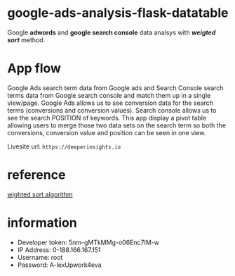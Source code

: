 # google-ads-analysis-flask-datatable

Google **adwords** and **google search console** data analsys with ***weigted sort*** method.

# App flow
Google Ads search term data from Google ads and Search Console search terms data from Google search console and match them up in a single view/page.
Google Ads allows us to see conversion data for the search terms (conversions and conversion values).
Search console allows us to see the search POSITION of keywords.
This app display a pivot table allowing users to merge those two data sets on the search term so both the conversions, conversion value and position can be seen in one view.

Livesite url: `https://deeperinsights.io`

# reference
[wighted sort algorithm](https://moz.com/blog/build-your-own-weighted-sort)

# information
- Developer token: 5nm-gMTkMMg-o06Enc7IM-w
- IP Address: 0-188.166.167.151
- Username: root
- Password: A-lexUpwork4eva
